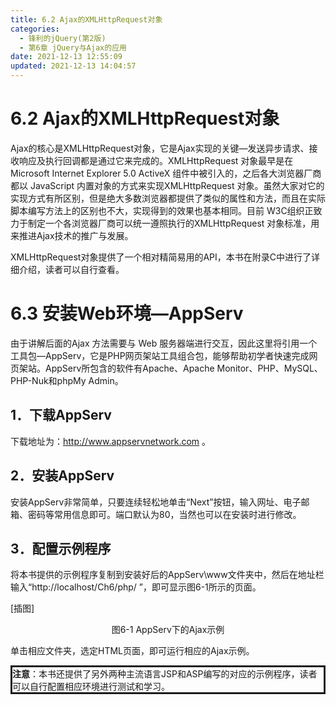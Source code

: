 ```yaml
---
title: 6.2 Ajax的XMLHttpRequest对象
categories: 
  - 锋利的jQuery(第2版)
  - 第6章 jQuery与Ajax的应用
date: 2021-12-13 12:55:09
updated: 2021-12-13 14:04:57
---
```

# 6.2 Ajax的XMLHttpRequest对象
Ajax的核心是XMLHttpRequest对象，它是Ajax实现的关键—发送异步请求、接收响应及执行回调都是通过它来完成的。XMLHttpRequest 对象最早是在Microsoft Internet Explorer 5.0 ActiveX 组件中被引入的，之后各大浏览器厂商都以 JavaScript 内置对象的方式来实现XMLHttpRequest 对象。虽然大家对它的实现方式有所区别，但是绝大多数浏览器都提供了类似的属性和方法，而且在实际脚本编写方法上的区别也不大，实现得到的效果也基本相同。目前 W3C组织正致力于制定一个各浏览器厂商可以统一遵照执行的XMLHttpRequest 对象标准，用来推进Ajax技术的推广与发展。

XMLHttpRequest对象提供了一个相对精简易用的API，本书在附录C中进行了详细介绍，读者可以自行查看。

# 6.3 安装Web环境—AppServ
由于讲解后面的Ajax 方法需要与 Web 服务器端进行交互，因此这里将引用一个工具包—AppServ，它是PHP网页架站工具组合包，能够帮助初学者快速完成网页架站。AppServ所包含的软件有Apache、Apache Monitor、PHP、MySQL、PHP-Nuk和phpMy Admin。

## 1．下载AppServ
下载地址为：http://www.appservnetwork.com 。

## 2．安装AppServ
安装AppServ非常简单，只要连续轻松地单击“Next”按钮，输入网址、电子邮箱、密码等常用信息即可。端口默认为80，当然也可以在安装时进行修改。

## 3．配置示例程序
将本书提供的示例程序复制到安装好后的AppServ\www文件夹中，然后在地址栏输入“http://localhost/Ch6/php/ ”，即可显示图6-1所示的页面。

[插图]

<center>图6-1 AppServ下的Ajax示例</center>

单击相应文件夹，选定HTML页面，即可运行相应的Ajax示例。

<div style="border-style:solid;"><strong>注意</strong>：本书还提供了另外两种主流语言JSP和ASP编写的对应的示例程序，读者可以自行配置相应环境进行测试和学习。</div>

